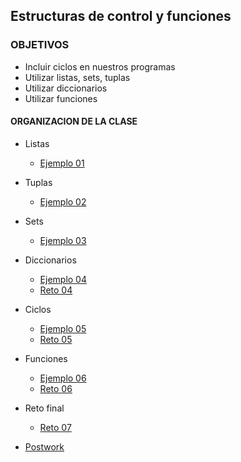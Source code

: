 ## Estructuras de control y funciones
### OBJETIVOS 
- Incluir ciclos en nuestros programas
- Utilizar listas, sets, tuplas
- Utilizar diccionarios
- Utilizar funciones
 

#### ORGANIZACION DE LA CLASE 

- Listas
	- [Ejemplo 01](Ejemplo-01)

- Tuplas
	- [Ejemplo 02](Ejemplo-02)

- Sets
	- [Ejemplo 03](Ejemplo-03)

- Diccionarios
	- [Ejemplo 04](Ejemplo-04)
	- [Reto 04](Reto-04)

- Ciclos
	- [Ejemplo 05](Ejemplo-05)
	- [Reto 05](Reto-05)

- Funciones
	- [Ejemplo 06](Ejemplo-06)
	- [Reto 06](Reto-06)

- Reto final
	- [Reto 07](Reto-07)

- [Postwork](Postwork)

